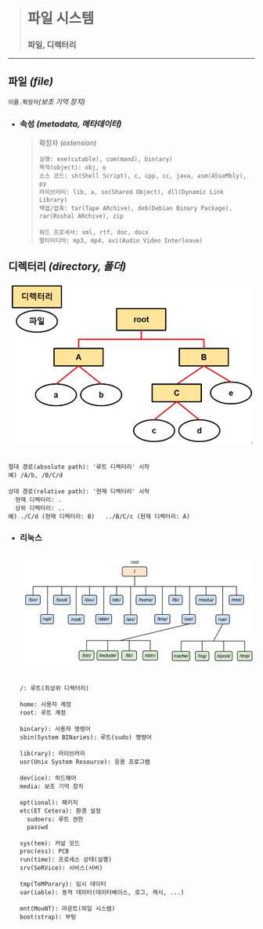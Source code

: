 ># 파일 시스템 
>
>### 파일, 디렉터리
---

## 파일 *(file)*
`이름.확장자`*(보조 기억 장치)*

+ ### 속성 *(metadata, 메타데이터)*
  >확장자 *(extension)*
  >```
  >실행: exe(cutable), com(mand), bin(ary)
  >목적(object): obj, o
  >소스 코드: sh(Shell Script), c, cpp, cc, java, asm(ASseMbly), py
  >라이브러리: lib, a, so(Shared Object), dll(Dynamic Link Library)
  >백업/압축: tar(Tape ARchive), deb(Debian Binary Package), rar(Roshal ARchive), zip
  >
  >워드 프로세서: xml, rtf, doc, docx
  >멀티미디어: mp3, mp4, avi(Audio Video Interleave)
  >```

## 디렉터리 *(directory, 폴더)*
###### <img src = 'img/디렉터리.png'>
```angular2html
절대 경로(absolute path): '루트 디렉터리' 시작
예) /A/b, /B/C/d

상대 경로(relative path): '현재 디렉터리' 시작
  현재 디렉터리: .
  상위 디렉터리: .. 
예) ./C/d (현재 디렉터리: B)   ../B/C/c (현재 디렉터리: A)
```

+ ### 리눅스
  ###### <img src = 'img/리눅스.png'>
  ```
  /: 루트(최상위 디렉터리)
  
  home: 사용자 계정
  root: 루트 계정
  
  bin(ary): 사용자 명령어
  sbin(System BINaries): 루트(sudo) 명령어
  
  lib(rary): 라이브러리
  usr(Unix System Resource): 응용 프로그램
  
  dev(ice): 하드웨어
  media: 보조 기억 장치
  
  opt(ional): 패키지
  etc(ET Cetera): 환경 설정
    sudoers: 루트 권한
    passwd
  
  sys(tem): 커널 모드
  proc(ess): PCB
  run(time): 프로세스 상태(실행)
  srv(SeRVice): 서비스(서버)
  
  tmp(TeMPorary): 임시 데이터
  var(iable): 동적 데이터(데이터베이스, 로그, 캐시, ...) 

  mnt(MouNT): 마운트(파일 시스템)
  boot(strap): 부팅
  ```